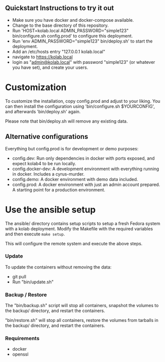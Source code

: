 ## Quickstart Instructions to try it out

* Make sure you have docker and docker-compose available.
* Change to the base directory of this repository.
* Run 'HOST=kolab.local ADMIN_PASSWORD="simple123" bin/configure.sh config.prod' to configure this deployment.
* Run 'env ADMIN_PASSWORD="simple123" bin/deploy.sh' to start the deployment.
* Add an /etc/hosts entry  "127.0.0.1 kolab.local"
* navigate to https://kolab.local
* login as "admin@kolab.local" with password "simple123" (or whatever you have set), and create your users.

# Customization

To customize the installation, copy config.prod and adjust to your liking. You can then install the configuration using 'bin/configure.sh $YOURCONFIG',
and afterwards 'bin/deploy.sh' again.

Please note that bin/deploy.sh will remove any existing data.

## Alternative configurations

Everything but config.prod is for development or demo purposes:
* config.dev: Run only dependencies in docker with ports exposed, and expect kolab4 to be run locally.
* config.docker-dev: A development environment with everything running in docker. Includes a cyrus-murder.
* config.demo: A docker environment with demo data included.
* config.prod: A docker environment with just an admin account prepared. A starting point for a production environment.


# Use the ansible setup

The ansible/ directory contains setup scripts to setup a fresh Fedora system with a kolab deployment.
Modify the Makefile with the required variables and then execute `make setup`.

This will configure the remote system and execute the above steps.

### Update

To update the containers without removing the data:

* git pull
* Run "bin/update.sh"

### Backup / Restore

The "bin/backup.sh" script will stop all containers, snapshot the volumes to the backup/ directory, and restart the containers.

"bin/restore.sh"  will stop all containers, restore the volumes from tarballs in the backup/ directory, and restart the containers.


### Requirements
* docker
* openssl
